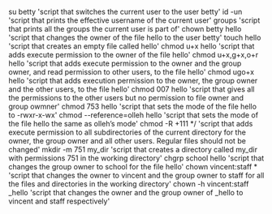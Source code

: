 su betty 'script that switches the current user to the user betty'
id -un 'script that prints the effective username of the current user'
groups 'script that prints all the groups the current user is part of'
chown betty hello 'script that changes the owner of the file hello to the user betty'
touch hello 'script that creates an empty file called hello'
chmod u+x hello 'script that adds execute permission to the owner of the file hello'
chmod u+x,g+x,o+r hello 'script that adds execute permission to the owner and the group owner, and read permission to other users, to the file hello' 
chmod ugo+x hello 'script that adds execution permission to the owner, the group owner and the other users, to the file hello'
chmod 007 hello 'script that gives all the permissions to the other users but no permission to file owner and group owmner'
chmod 753 hello 'script that sets the mode of the file hello to -rwxr-x-wx'
chmod --reference=olleh hello 'script that sets the mode of the file hello the same as olleh’s mode'
chmod -R +111 */ 'script that adds execute permission to all subdirectories of the current directory for the owner, the group owner and all other users. Regular files should not be changed'
mkdir -m 751 my_dir 'script that creates a directory called my_dir with permissions 751 in the working directory'
chgrp school hello 'script that changes the group owner to school for the file hello' 
chown vincent:staff * 'script that changes the owner to vincent and the group owner to staff for all the files and directories in the working directory'                                                                                                                                                      chown -h vincent:staff _hello 'script that changes the owner and the group owner of _hello to vincent and staff respectively'                                                                                                          

